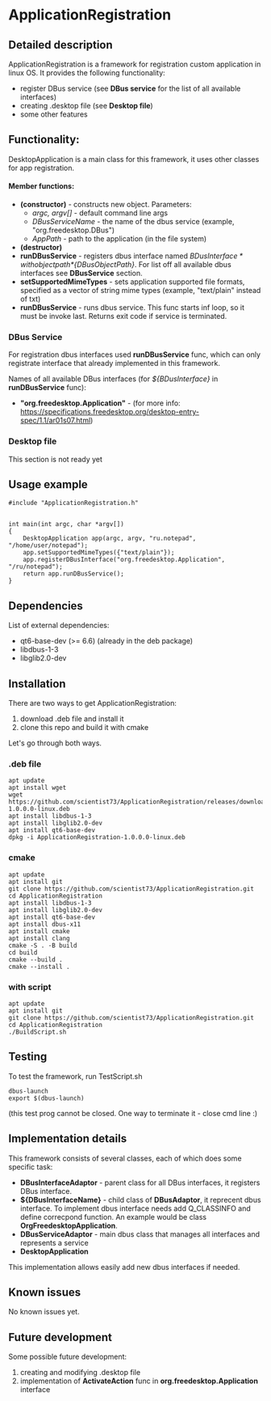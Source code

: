 # ApplicationRegistration

## Detailed description
ApplicationRegistration is a framework for registration custom 
application in linux OS. It provides the following functionality:
- register DBus service (see **DBus service** for the list of 
all available interfaces)
- creating .desktop file (see  **Desktop file**)
- some other features


## Functionality:

DesktopApplication is a main class for this framework, it uses other 
classes for app registration.
#### Member functions:
- **(constructor)** - constructs new object. Parameters:
    - *argc, argv[]* - default command line args
    - *DBusServiceName* - the name of the dbus service (example, "org.freedesktop.DBus")
    - *AppPath* - path to the application (in the file system)
- **(destructor)**
- **runDBusService** - registers dbus interface named *${BDusInterface}* 
with object path *${DBusObjectPath}*. For list off all available 
dbus interfaces see **DBusService** section.
- **setSupportedMimeTypes** - sets application supported file
formats, specified as a vector of string mime types (example,
"text/plain" instead of txt)
- **runDBusService** - runs dbus service. This func starts inf
loop, so it must be invoke last. Returns exit code if service is
terminated.
### DBus Service
For registration dbus interfaces used **runDBusService** func, which
can only registrate interface that already implemented in this
framework. 

Names of all available DBus interfaces (for *${BDusInterface}* in **runDBusService** func):
- **"org.freedesktop.Application"** - (for more info: https://specifications.freedesktop.org/desktop-entry-spec/1.1/ar01s07.html)

### Desktop file
This section is not ready yet

## Usage example
```
#include "ApplicationRegistration.h"


int main(int argc, char *argv[])
{
    DesktopApplication app(argc, argv, "ru.notepad", "/home/user/notepad");
    app.setSupportedMimeTypes({"text/plain"});
    app.registerDBusInterface("org.freedesktop.Application", "/ru/notepad");
    return app.runDBusService();
}
```

## Dependencies
List of external dependencies:
- qt6-base-dev (>= 6.6) (already in the deb package)
- libdbus-1-3
- libglib2.0-dev    


## Installation
There are two ways to get ApplicationRegistration: 
1. download .deb file and install it
1. clone this repo and build it with cmake

Let's go through both ways.
### .deb file
```
apt update
apt install wget
wget https://github.com/scientist73/ApplicationRegistration/releases/download/v1.0.0/ApplicationRegistration-1.0.0.0-linux.deb
apt install libdbus-1-3
apt install libglib2.0-dev
apt install qt6-base-dev
dpkg -i ApplicationRegistration-1.0.0.0-linux.deb
```
### cmake 
```
apt update
apt install git
git clone https://github.com/scientist73/ApplicationRegistration.git
cd ApplicationRegistration
apt install libdbus-1-3
apt install libglib2.0-dev
apt install qt6-base-dev
apt install dbus-x11
apt install cmake
apt install clang
cmake -S . -B build
cd build
cmake --build .
cmake --install .
```
### with script
```
apt update
apt install git
git clone https://github.com/scientist73/ApplicationRegistration.git
cd ApplicationRegistration
./BuildScript.sh
```
## Testing
To test the framework, run TestScript.sh
```
dbus-launch
export $(dbus-launch)
```
(this test prog cannot be closed. One way to terminate it -
close cmd line :)

## Implementation details
This framework consists of several classes, each of which does
some specific task:
- **DBusInterfaceAdaptor** - parent class for all DBus interfaces,
it registers DBus interface. 
- **${DBusInterfaceName}** - child class of **DBusAdaptor**, it 
reprecent dbus interface. To implement dbus interface needs
add Q_CLASSINFO and define correcpond function. An example would
be class **OrgFreedesktopApplication**.
- **DBusServiceAdaptor** - main dbus class that manages all interfaces and represents a service
- **DesktopApplication**

This implementation allows easily add new dbus interfaces if needed.


## Known issues
No known issues yet.

## Future development
Some possible future development:
1. creating and modifying .desktop file
1. implementation of **ActivateAction** func in 
**org.freedesktop.Application** interface

